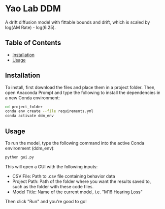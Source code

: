 # Yao Lab DDM

A drift diffusion model with fittable bounds and drift, which is scaled by log(AM Rate) - log(6.25).

## Table of Contents

- [Installation](#installation)
- [Usage](#usage)

## Installation

To install, first download the files and place them in a project folder.
Then, open Anaconda Prompt and type the following to install the dependencies in a new Conda environment:

```bash
cd project_folder
conda env create --file requirements.yml
conda activate ddm_env
```

## Usage

To run the model, type the following command into the active Conda environment (ddm_env):

```bash
python gui.py
```

This will open a GUI with the following inputs:
- CSV File: Path to .csv file containing behavior data
- Project Path: Path of the folder where you want the results saved to, such as the folder with these code files.
- Model Title: Name of the current model, i.e. "M16 Hearing Loss"

Then click "Run" and you're good to go!
